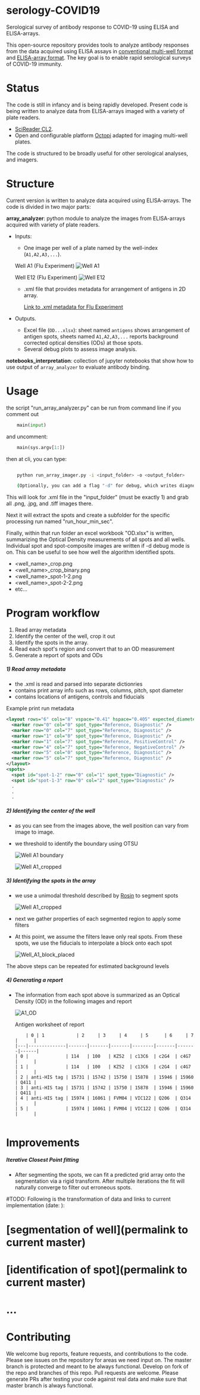 # serology-COVID19
Serological survey of antibody response to COVID-19 using ELISA and ELISA-arrays.

This open-source repository provides tools to analyze antibody responses from the data acquired using ELISA assays in [conventional multi-well format](https://doi.org/10.1101/2020.03.17.20037713) and [ELISA-array format](https://doi.org/10.1101/2019.12.20.885285).
The key goal is to enable rapid serological surveys of COVID-19 immunity. 

# Status
The code is still in infancy and is being rapidly developed. Present code is being written to analyze data from ELISA-arrays imaged with a variety of plate readers.
* [SciReader CL2](https://www.scienion.com/products/scireaders/).
* Open and configurable platform [Octopi](https://www.biorxiv.org/content/10.1101/684423v1) adapted for imaging multi-well plates.

The code is structured to be broadly useful for other serological analyses, and imagers.

# Structure

Current version is written to analyze data acquired using ELISA-arrays. The code is divided in two major parts:

**array_analyzer**:  python module to analyze the images from ELISA-arrays acquired with variety of plate readers.
* Inputs:
    * One image per well of a plate named by the well-index (`A1,A2,A3,...`).

    Well A1 (Flu Experiment)
    ![Well A1](https://drive.google.com/uc?export=view&id=1umSuvXz85mLqXzSVF_cm2QXCAFq0bXxL)
    
    Well E12 (Flu Experiment)
    ![Well E12](https://drive.google.com/uc?export=view&id=1umaFN5Ojrv_A0YGu3zVgKLCBJDhGpNiY)
    
    * .xml file that provides metadata for arrangement of antigens in 2D array. 
    
       [Link to .xml metadata for Flu Experiment](https://drive.google.com/file/d/1FoYHN28hAeBhkrGcikenEjfG9bzeZBMW/view?usp=sharing)

* Outputs.
    * Excel file (`OD...xlsx`): sheet named `antigens` shows arrangement of antigen spots, sheets named `A1,A2,A3,...` reports background corrected optical densities (ODs) at those spots.
    * Several debug plots to assess image analysis. 
    

**notebooks_interpretation**: collection of jupyter notebooks that show how to use output of `array_analyzer` to evaluate antibody binding. 

# Usage

the script "run_array_analyzer.py" can be run from command line if you comment out

```python
    main(input)
```

and uncomment:
```python
    main(sys.argv[1:])
```

then at cli, you can type:

```bash

    python run_array_imager.py -i <input_folder> -o <output_folder>

    (Optionally, you can add a flag "-d" for debug, which writes diagnostic images.)

```

This will look for .xml file in the "input_folder" (must be exactly 1) and grab all .png, .jpg, and .tiff images there.

Next it will extract the spots and create a subfolder for the specific processing run named "run_hour_min_sec".

Finally, within that run folder an excel workbook "OD.xlsx" is written, summarizing the Optical Density measurements of all spots
and all wells.  Individual spot and spot-composite images are written if -d debug mode is on.  This can be useful to see
how well the algorithm identified spots.

- <well_name>_crop.png
- <well_name>_crop_binary.png
- <well_name>_spot-1-2.png
- <well_name>_spot-2-2.png
- etc...

# Program workflow

1) Read array metadata
2) Identify the center of the well, crop it out
3) Identify the spots in the array.
4) Read each spot's region and convert that to an OD measurement
5) Generate a report of spots and ODs

##### 1) Read array metadata
- the .xml is read and parsed into separate dictionries
- contains print array info such as rows, columns, pitch, spot diameter
- contains locations of antigens, controls and fiducials

Example print run metadata
```xml
<layout rows="6" cols="8" vspace="0.41" hspace="0.405" expected_diameter="0.2" background_offset="0.05" background_thickness="0.05" max_diameter="0.3" min_diameter="0.1">
  <marker row="0" col="0" spot_type="Reference, Diagnostic" />
  <marker row="0" col="7" spot_type="Reference, Diagnostic" />
  <marker row="1" col="0" spot_type="Reference, Diagnostic" />
  <marker row="1" col="7" spot_type="Reference, PositiveControl" />
  <marker row="4" col="7" spot_type="Reference, NegativeControl" />
  <marker row="5" col="0" spot_type="Reference, Diagnostic" />
  <marker row="5" col="7" spot_type="Reference, Diagnostic" />
</layout>
<spots>
  <spot id="spot-1-2" row="0" col="1" spot_type="Diagnostic" />
  <spot id="spot-1-3" row="0" col="2" spot_type="Diagnostic" />
  .
  .
  .
```

##### 2) Identifying the center of the well
- as you can see from the images above, the well position can vary from image to image.
- we threshold to identify the boundary using OTSU

    ![Well A1 boundary](https://drive.google.com/uc?export=view&id=1uF7GiQRk0Agjrz3tiZ3Fls0sNkLNuTno)
    
    ![Well A1_cropped](https://drive.google.com/uc?export=view&id=1uMZLHPh3cFnQiJZLZIm2pvRPaYluEi5k)

##### 3) Identifying the spots in the array
- we use a unimodal threshold described by [Rosin](https://users.cs.cf.ac.uk/Paul.Rosin/resources/papers/unimodal2.pdf) 
to segment spots

    ![Well A1_cropped](https://drive.google.com/uc?export=view&id=1uUf775-vCuRmkxc0q52wr4Qgiofwr3C-)
    
- next we gather properties of each segmented region to apply some filters

- At this point, we assume the filters leave only real spots.  From these spots, we use the fiducials to interpolate 
a block onto each spot

    ![Well_A1_block_placed](https://drive.google.com/uc?export=view&id=1um6yui3yFX8BJQRCOxFAsqrL6IlLUytU)

The above steps can be repeated for estimated background levels

##### 4) Generating a report
- The information from each spot above is summarized as an Optical Density (OD) in the following images and report

    ![A1_OD](https://drive.google.com/uc?export=view&id=1ChcSAJeCkkT4PBBMezBOa60jwkbDqpyZ)
    
    Antigen worksheet of report
    ```text
        | 0 | 1            | 2     | 3     | 4     | 5      | 6     | 7     |      | 
    |---|--------------|-------|-------|-------|--------|-------|-------|------| 
    | 0 |              | 114   | 100   | KZ52  | c13C6  | c2G4  | c4G7  |      | 
    | 1 |              | 114   | 100   | KZ52  | c13C6  | c2G4  | c4G7  |      | 
    | 2 | anti-HIS tag | 15731 | 15742 | 15750 | 15878  | 15946 | 15960 | Q411 | 
    | 3 | anti-HIS tag | 15731 | 15742 | 15750 | 15878  | 15946 | 15960 | Q411 | 
    | 4 | anti-HIS tag | 15974 | 16061 | FVM04 | VIC122 | Q206  | Q314  |      | 
    | 5 |              | 15974 | 16061 | FVM04 | VIC122 | Q206  | Q314  |      | 
        
    ```

# Improvements
##### Iterative Closest Point fitting
- After segmenting the spots, we can fit a predicted grid array onto the segmentation via a rigid transform.
After multiple iterations the fit will naturally converge to filter out erroneous spots.

#TODO: Following is the transformation of data and links to current implementation (date: ):
# [segmentation of well](permalink to current master)
# [identification of spot](permalink to current master)
# ...

# Contributing

We welcome bug reports, feature requests, and contributions to the code. Please see issues on the repository for areas we need input on. 
The master branch is protected and meant to be always functional. Develop on fork of the repo and branches of this repo. Pull requests are welcome.
Please generate PRs after testing your code against real data and make sure that master branch is always functional.